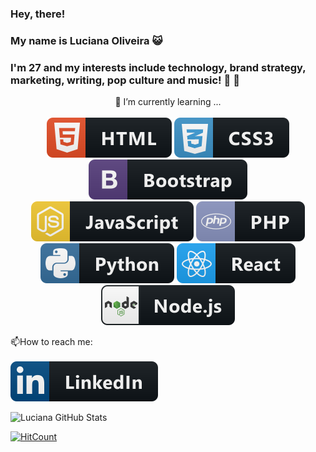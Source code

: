 ### Hey, there! 
### My name is Luciana Oliveira :smiley_cat:
### I'm 27 and my interests include technology, brand strategy, marketing, writing, pop culture and music! :ghost: :guitar:


<p align="center" >🌱 I’m currently learning ...<br><br>
<img src=https://raw.githubusercontent.com/MikeCodesDotNET/ColoredBadges/master/svg/dev/languages/html.svg>
  <img src=https://raw.githubusercontent.com/MikeCodesDotNET/ColoredBadges/master/svg/dev/languages/css3.svg>
  <img src=https://raw.githubusercontent.com/MikeCodesDotNET/ColoredBadges/master/svg/dev/frameworks/bootstrap.svg>
  <img src=https://raw.githubusercontent.com/MikeCodesDotNET/ColoredBadges/master/svg/dev/languages/js.svg>
  <img src=https://raw.githubusercontent.com/MikeCodesDotNET/ColoredBadges/master/svg/dev/languages/php.svg>
  <img src=https://raw.githubusercontent.com/MikeCodesDotNET/ColoredBadges/master/svg/dev/languages/python.svg>
  <img src=https://raw.githubusercontent.com/MikeCodesDotNET/ColoredBadges/master/svg/dev/frameworks/react.svg>
  <img src=https://raw.githubusercontent.com/MikeCodesDotNET/ColoredBadges/master/svg/dev/frameworks/nodejs.svg>
  </p>
  
 <p align="center"> 
    
📫How to reach me: <br> <br> 
<a href="https://www.linkedin.com/in/lucoliv/"><img src=https://raw.githubusercontent.com/MikeCodesDotNET/ColoredBadges/master/svg/social/linkedin.svg></a> </p>

 ![Luciana GitHub Stats](https://github-readme-stats.vercel.app/api?username=luc0liv&show_icons=true)

[![HitCount](http://hits.dwyl.com/luc0liv/{project}.svg)](http://hits.dwyl.com/luc0liv/{project})

<!--
**luc0liv/luc0liv** is a ✨ _special_ ✨ repository because its `README.md` (this file) appears on your GitHub profile.

Here are some ideas to get you started:

- 🔭 I’m currently working on ...
- 🌱 I’m currently learning ...
- 👯 I’m looking to collaborate on ...
- 🤔 I’m looking for help with ...
- 💬 Ask me about ...
- 📫 How to reach me: ...
- 😄 Pronouns: ...
- ⚡ Fun fact: ...
-->
